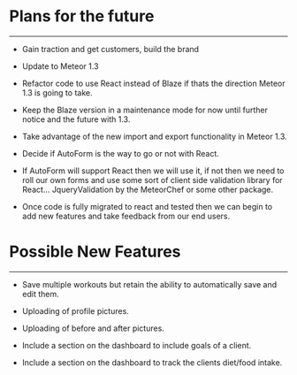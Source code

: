 # Plans for the future
----------------------

- Gain traction and get customers, build the brand

- Update to Meteor 1.3

- Refactor code to use React instead of Blaze if thats the direction Meteor 1.3
  is going to take.

- Keep the Blaze version in a maintenance mode for now until further notice
  and the future with 1.3.

- Take advantage of the new import and export functionality in Meteor 1.3.

- Decide if AutoForm is the way to go or not with React.

- If AutoForm will support React then we will use it, if not then we need to
  roll our own forms and use some sort of client side validation library for
  React... JqueryValidation by the MeteorChef or some other package.

- Once code is fully migrated to react and tested then we can begin to
  add new features and take feedback from our end users.

# Possible New Features
-----------------------

- Save multiple workouts but retain the ability to automatically save and edit
  them.

- Uploading of profile pictures.

- Uploading of before and after pictures.

- Include a section on the dashboard to include goals of a client.

- Include a section on the dashboard to track the clients diet/food intake.


